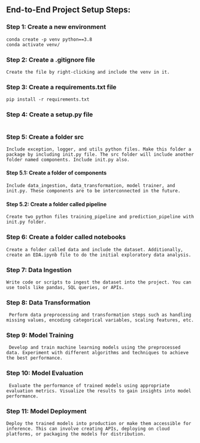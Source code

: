 ## End-to-End Project Setup Steps:
### Step 1: Create a new environment
```
conda create -p venv python==3.8
conda activate venv/
```

### Step 2: Create a .gitignore file
```Create the file by right-clicking and include the venv in it.```

### Step 3: Create a requirements.txt file
```
pip install -r requirements.txt
```
### Step 4: Create a setup.py file
``` This is to install the entire project as a package. Additionally, write a function to read the packages from requirements.txt. 
```

### Step 5: Create a folder src
```
Include exception, logger, and utils python files. Make this folder a package by including init.py file. The src folder will include another folder named components. Include init.py also.
```

#### Step 5.1: Create a folder of components
```
Include data_ingestion, data_transformation, model trainer, and init.py. These components are to be interconnected in the future.
```
#### Step 5.2: Create a folder called pipeline
```Create two python files training_pipeline and prediction_pipeline with init.py folder.```

### Step 6: Create a folder called notebooks
``` Create a folder called data and include the dataset. Additionally, create an EDA.ipynb file to do the initial exploratory data analysis. ```

### Step 7: Data Ingestion
```Write code or scripts to ingest the dataset into the project. You can use tools like pandas, SQL queries, or APIs.```

### Step 8: Data Transformation
``` Perform data preprocessing and transformation steps such as handling missing values, encoding categorical variables, scaling features, etc.```

### Step 9: Model Training
``` Develop and train machine learning models using the preprocessed data. Experiment with different algorithms and techniques to achieve the best performance.```

### Step 10: Model Evaluation
``` Evaluate the performance of trained models using appropriate evaluation metrics. Visualize the results to gain insights into model performance.```

### Step 11: Model Deployment
``` Deploy the trained models into production or make them accessible for inference. This can involve creating APIs, deploying on cloud platforms, or packaging the models for distribution. ```

